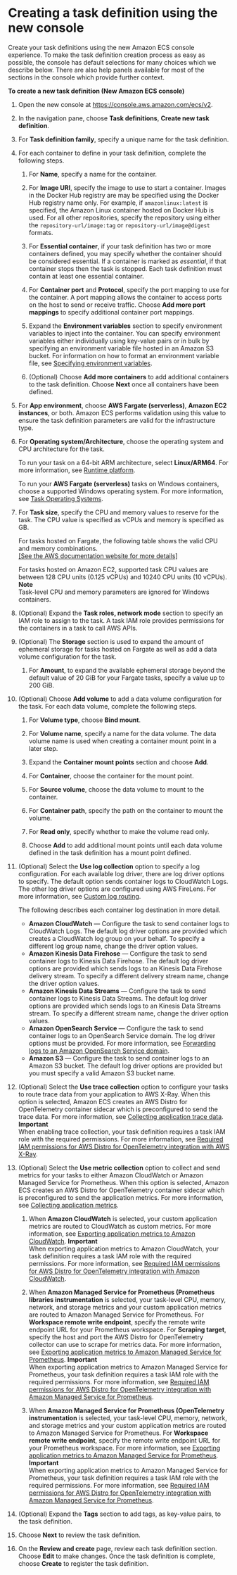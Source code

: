 # Creating a task definition using the new console<a name="create-task-definition"></a>

Create your task definitions using the new Amazon ECS console experience\. To make the task definition creation process as easy as possible, the console has default selections for many choices which we describe below\. There are also help panels available for most of the sections in the console which provide further context\.

**To create a new task definition \(New Amazon ECS console\)**

1. Open the new console at [https://console\.aws\.amazon\.com/ecs/v2](https://console.aws.amazon.com/ecs/v2)\.

1. In the navigation pane, choose **Task definitions**, **Create new task definition**\.

1. For **Task definition family**, specify a unique name for the task definition\.

1. For each container to define in your task definition, complete the following steps\.

   1. For **Name**, specify a name for the container\.

   1. For **Image URI**, specify the image to use to start a container\. Images in the Docker Hub registry are may be specified using the Docker Hub registry name only\. For example, if `amazonlinux:latest` is specified, the Amazon Linux container hosted on Docker Hub is used\. For all other repositories, specify the repository using either the `repository-url/image:tag` or `repository-url/image@digest` formats\.

   1. For **Essential container**, if your task definition has two or more containers defined, you may specify whether the container should be considered essential\. If a container is marked as *essential*, if that container stops then the task is stopped\. Each task definition must contain at least one essential container\.

   1. For **Container port** and **Protocol**, specify the port mapping to use for the container\. A port mapping allows the container to access ports on the host to send or receive traffic\. Choose **Add more port mappings** to specify additional container port mappings\.

   1. Expand the **Environment variables** section to specify environment variables to inject into the container\. You can specify environment variables either individually using key\-value pairs or in bulk by specifying an environment variable file hosted in an Amazon S3 bucket\. For information on how to format an environment variable file, see [Specifying environment variables](taskdef-envfiles.md)\.

   1. \(Optional\) Choose **Add more containers** to add additional containers to the task definition\. Choose **Next** once all containers have been defined\.

1. For **App environment**, choose **AWS Fargate \(serverless\)**, **Amazon EC2 instances**, or both\. Amazon ECS performs validation using this value to ensure the task definition parameters are valid for the infrastructure type\.

1. For **Operating system/Architecture**, choose the operating system and CPU architecture for the task\. 

   To run your task on a 64\-bit ARM architecture, select **Linux/ARM64**\. For more information, see [Runtime platform](task_definition_parameters.md#runtime-platform)\.

   To run your **AWS Fargate \(serverless\)** tasks on Windows containers, choose a supported Windows operating system\. For more information, see [Task Operating Systems](AWS_Fargate.md#fargate-task-os)\.

1. For **Task size**, specify the CPU and memory values to reserve for the task\. The CPU value is specified as vCPUs and memory is specified as GB\.

   For tasks hosted on Fargate, the following table shows the valid CPU and memory combinations\.    
[\[See the AWS documentation website for more details\]](http://docs.aws.amazon.com/AmazonECS/latest/developerguide/create-task-definition.html)

   For tasks hosted on Amazon EC2, supported task CPU values are between 128 CPU units \(0\.125 vCPUs\) and 10240 CPU units \(10 vCPUs\)\.
**Note**  
Task\-level CPU and memory parameters are ignored for Windows containers\.

1. \(Optional\) Expand the **Task roles, network mode** section to specify an IAM role to assign to the task\. A task IAM role provides permissions for the containers in a task to call AWS APIs\.

1. \(Optional\) The **Storage** section is used to expand the amount of ephemeral storage for tasks hosted on Fargate as well as add a data volume configuration for the task\.

   1. For **Amount**, to expand the available ephemeral storage beyond the default value of 20 GiB for your Fargate tasks, specify a value up to 200 GiB\.

1. \(Optional\) Choose **Add volume** to add a data volume configuration for the task\. For each data volume, complete the following steps\.

   1. For **Volume type**, choose **Bind mount**\.

   1. For **Volume name**, specify a name for the data volume\. The data volume name is used when creating a container mount point in a later step\.

   1. Expand the **Container mount points** section and choose **Add**\.

   1. For **Container**, choose the container for the mount point\.

   1. For **Source volume**, choose the data volume to mount to the container\.

   1. For **Container path**, specify the path on the container to mount the volume\.

   1. For **Read only**, specify whether to make the volume read only\.

   1. Choose **Add** to add additional mount points until each data volume defined in the task definition has a mount point defined\.

1. \(Optional\) Select the **Use log collection** option to specify a log configuration\. For each available log driver, there are log driver options to specify\. The default option sends container logs to CloudWatch Logs\. The other log driver options are configured using AWS FireLens\. For more information, see [Custom log routing](using_firelens.md)\.

   The following describes each container log destination in more detail\.
   + **Amazon CloudWatch** — Configure the task to send container logs to CloudWatch Logs\. The default log driver options are provided which creates a CloudWatch log group on your behalf\. To specify a different log group name, change the driver option values\.
   + **Amazon Kinesis Data Firehose** — Configure the task to send container logs to Kinesis Data Firehose\. The default log driver options are provided which sends logs to an Kinesis Data Firehose delivery stream\. To specify a different delivery stream name, change the driver option values\.
   + **Amazon Kinesis Data Streams** — Configure the task to send container logs to Kinesis Data Streams\. The default log driver options are provided which sends logs to an Kinesis Data Streams stream\. To specify a different stream name, change the driver option values\.
   + **Amazon OpenSearch Service** — Configure the task to send container logs to an OpenSearch Service domain\. The log driver options must be provided\. For more information, see [Forwarding logs to an Amazon OpenSearch Service domain](firelens-example-taskdefs.md#firelens-example-opensearch)\.
   + **Amazon S3** — Configure the task to send container logs to an Amazon S3 bucket\. The default log driver options are provided but you must specify a valid Amazon S3 bucket name\.

1. \(Optional\) Select the **Use trace collection** option to configure your tasks to route trace data from your application to AWS X\-Ray\. When this option is selected, Amazon ECS creates an AWS Distro for OpenTelemetry container sidecar which is preconfigured to send the trace data\. For more information, see [Collecting application trace data](trace-data.md)\.
**Important**  
When enabling trace collection, your task definition requires a task IAM role with the required permissions\. For more information, see [Required IAM permissions for AWS Distro for OpenTelemetry integration with AWS X\-Ray](trace-data.md#trace-data-iam)\. 

1. \(Optional\) Select the **Use metric collection** option to collect and send metrics for your tasks to either Amazon CloudWatch or Amazon Managed Service for Prometheus\. When this option is selected, Amazon ECS creates an AWS Distro for OpenTelemetry container sidecar which is preconfigured to send the application metrics\. For more information, see [Collecting application metrics](metrics-data.md)\.

   1. When **Amazon CloudWatch** is selected, your custom application metrics are routed to CloudWatch as custom metrics\. For more information, see [Exporting application metrics to Amazon CloudWatch](application-metrics-cloudwatch.md)\.
**Important**  
When exporting application metrics to Amazon CloudWatch, your task definition requires a task IAM role with the required permissions\. For more information, see [Required IAM permissions for AWS Distro for OpenTelemetry integration with Amazon CloudWatch](application-metrics-cloudwatch.md#application-metrics-cloudwatch-iam)\. 

   1. When **Amazon Managed Service for Prometheus \(Prometheus libraries instrumentation** is selected, your task\-level CPU, memory, network, and storage metrics and your custom application metrics are routed to Amazon Managed Service for Prometheus\. For **Workspace remote write endpoint**, specify the remote write endpoint URL for your Prometheus workspace\. For **Scraping target**, specify the host and port the AWS Distro for OpenTelemetry collector can use to scrape for metrics data\. For more information, see [Exporting application metrics to Amazon Managed Service for Prometheus](application-metrics-prometheus.md)\.
**Important**  
When exporting application metrics to Amazon Managed Service for Prometheus, your task definition requires a task IAM role with the required permissions\. For more information, see [Required IAM permissions for AWS Distro for OpenTelemetry integration with Amazon Managed Service for Prometheus](application-metrics-prometheus.md#application-metrics-prometheus-iam)\. 

   1. When **Amazon Managed Service for Prometheus \(OpenTelemetry instrumentation** is selected, your task\-level CPU, memory, network, and storage metrics and your custom application metrics are routed to Amazon Managed Service for Prometheus\. For **Workspace remote write endpoint**, specify the remote write endpoint URL for your Prometheus workspace\. For more information, see [Exporting application metrics to Amazon Managed Service for Prometheus](application-metrics-prometheus.md)\.
**Important**  
When exporting application metrics to Amazon Managed Service for Prometheus, your task definition requires a task IAM role with the required permissions\. For more information, see [Required IAM permissions for AWS Distro for OpenTelemetry integration with Amazon Managed Service for Prometheus](application-metrics-prometheus.md#application-metrics-prometheus-iam)\. 

1. \(Optional\) Expand the **Tags** section to add tags, as key\-value pairs, to the task definition\.

1. Choose **Next** to review the task definition\.

1. On the **Review and create** page, review each task definition section\. Choose **Edit** to make changes\. Once the task definition is complete, choose **Create** to register the task definition\.